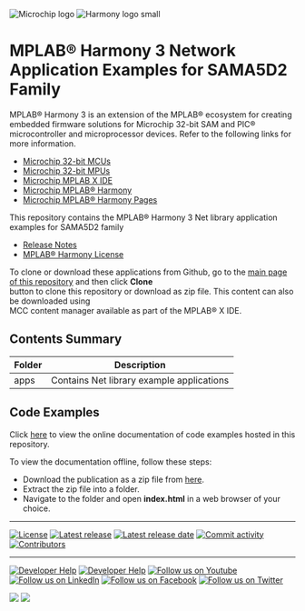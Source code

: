 ﻿![Microchip logo](https://raw.githubusercontent.com/wiki/Microchip-MPLAB-Harmony/Microchip-MPLAB-Harmony.github.io/images/microchip_logo.png)
![Harmony logo small](https://raw.githubusercontent.com/wiki/Microchip-MPLAB-Harmony/Microchip-MPLAB-Harmony.github.io/images/microchip_mplab_harmony_logo_small.png)

# MPLAB® Harmony 3 Network Application Examples for SAMA5D2 Family

MPLAB® Harmony 3 is an extension of the MPLAB® ecosystem for creating embedded firmware solutions for Microchip 32-bit SAM and PIC® microcontroller and microprocessor devices.  Refer to the following links for more information.

- [Microchip 32-bit MCUs](https://www.microchip.com/design-centers/32-bit)
- [Microchip 32-bit MPUs](https://www.microchip.com/design-centers/32-bit-mpus)
- [Microchip MPLAB X IDE](https://www.microchip.com/mplab/mplab-x-ide)
- [Microchip MPLAB® Harmony](https://www.microchip.com/mplab/mplab-harmony)
- [Microchip MPLAB® Harmony Pages](https://microchip-mplab-harmony.github.io/)

This repository contains the MPLAB® Harmony 3 Net library application examples for SAMA5D2 family

- [Release Notes](release_notes.md)
- [MPLAB® Harmony License](Microchip_SLA001.md)

To clone or download these applications from Github, go to the [main page of this repository](https://github.com/Microchip-MPLAB-Harmony/net_apps_sam_a5d2/) and then click **Clone**<br /> button to clone this repository or download as zip file. This content can also be downloaded using <br /> MCC content manager available as part of the MPLAB® X IDE.

## Contents Summary

| Folder     | Description                               |
| ---        | ---                                       |
| apps       | Contains Net library example applications |

## Code Examples

Click [here](https://onlinedocs.microchip.com/v2/keyword-lookup?keyword=NET_APPS_SAM_A5D2_H3_TCP_IP_APP_SAM_A5D2_FAMILY&redirect=true) to view the online documentation of code examples hosted in this repository.

To view the documentation offline, follow these steps:
 - Download the publication as a zip file from [here](https://onlinedocs.microchip.com/download/GUID-DAF7292D-6EA7-4C78-B834-35AD4DAB086E?type=webhelp).
 - Extract the zip file into a folder.
 - Navigate to the folder and open **index.html** in a web browser of your choice.

____

[![License](https://img.shields.io/badge/license-Harmony%20license-orange.svg)](https://github.com/Microchip-MPLAB-Harmony/net_apps_sam_a5d2/blob/master/Microchip_SLA001.md)
[![Latest release](https://img.shields.io/github/release/Microchip-MPLAB-Harmony/net_apps_sam_a5d2.svg)](https://github.com/Microchip-MPLAB-Harmony/net_apps_sam_a5d2/releases/latest)
[![Latest release date](https://img.shields.io/github/release-date/Microchip-MPLAB-Harmony/net_apps_sam_a5d2.svg)](https://github.com/Microchip-MPLAB-Harmony/net_apps_sam_a5d2/releases/latest)
[![Commit activity](https://img.shields.io/github/commit-activity/y/Microchip-MPLAB-Harmony/net_apps_sam_a5d2.svg)](https://github.com/Microchip-MPLAB-Harmony/net_apps_sam_a5d2/graphs/commit-activity)
[![Contributors](https://img.shields.io/github/contributors-anon/Microchip-MPLAB-Harmony/net_apps_sam_a5d2.svg)]()

____

[![Developer Help](https://img.shields.io/badge/Youtube-Developer%20Help-red.svg)](https://www.youtube.com/MicrochipDeveloperHelp)
[![Developer Help](https://img.shields.io/badge/XWiki-Developer%20Help-torquiose.svg)](https://developerhelp.microchip.com/xwiki/bin/view/software-tools/harmony/)
[![Follow us on Youtube](https://img.shields.io/badge/Youtube-Follow%20us%20on%20Youtube-red.svg)](https://www.youtube.com/user/MicrochipTechnology)
[![Follow us on LinkedIn](https://img.shields.io/badge/LinkedIn-Follow%20us%20on%20LinkedIn-blue.svg)](https://www.linkedin.com/company/microchip-technology)
[![Follow us on Facebook](https://img.shields.io/badge/Facebook-Follow%20us%20on%20Facebook-blue.svg)](https://www.facebook.com/microchiptechnology/)
[![Follow us on Twitter](https://img.shields.io/twitter/follow/MicrochipTech.svg?style=social)](https://twitter.com/MicrochipTech)

[![](https://img.shields.io/github/stars/Microchip-MPLAB-Harmony/net_apps_sam_a5d2.svg?style=social)]()
[![](https://img.shields.io/github/watchers/Microchip-MPLAB-Harmony/net_apps_sam_a5d2.svg?style=social)]()
